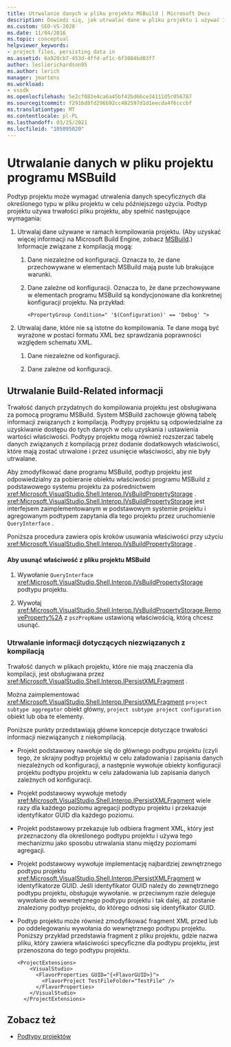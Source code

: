 ```yaml
---
title: Utrwalanie danych w pliku projektu MSBuild | Microsoft Docs
description: Dowiedz się, jak utrwalać dane w pliku projektu i używać IPersistXMLFragment do obsługi danych w pliku projektu na poziomach agregacji podtypów projektu.
ms.custom: SEO-VS-2020
ms.date: 11/04/2016
ms.topic: conceptual
helpviewer_keywords:
- project files, persisting data in
ms.assetid: 6a920cb7-453d-4ffd-af1c-6f3084bd03f7
author: leslierichardson95
ms.author: lerich
manager: jmartens
ms.workload:
- vssdk
ms.openlocfilehash: 5e2cf082e4ca6a45bf42bd66ce34111d5c056787
ms.sourcegitcommit: f2916d8fd296b92cc402597d1d1eecda4f6cccbf
ms.translationtype: MT
ms.contentlocale: pl-PL
ms.lasthandoff: 03/25/2021
ms.locfileid: "105095020"
---
```

# <a name="persisting-data-in-the-msbuild-project-file"></a>Utrwalanie danych w pliku projektu programu MSBuild
Podtyp projektu może wymagać utrwalenia danych specyficznych dla określonego typu w pliku projektu w celu późniejszego użycia. Podtyp projektu używa trwałości pliku projektu, aby spełnić następujące wymagania:

1. Utrwalaj dane używane w ramach kompilowania projektu. (Aby uzyskać więcej informacji na Microsoft Build Engine, zobacz [MSBuild](../../msbuild/msbuild.md).) Informacje związane z kompilacją mogą:

    1. Dane niezależne od konfiguracji. Oznacza to, że dane przechowywane w elementach MSBuild mają puste lub brakujące warunki.

    2. Dane zależne od konfiguracji. Oznacza to, że dane przechowywane w elementach programu MSBuild są kondycjonowane dla konkretnej konfiguracji projektu. Na przykład:

        ```
        <PropertyGroup Condition=" '$(Configuration)' == 'Debug' ">
        ```

2. Utrwalaj dane, które nie są istotne do kompilowania. Te dane mogą być wyrażone w postaci formatu XML bez sprawdzania poprawności względem schematu XML.

    1. Dane niezależne od konfiguracji.

    2. Dane zależne od konfiguracji.

## <a name="persisting-build-related-information"></a>Utrwalanie Build-Related informacji
 Trwałość danych przydatnych do kompilowania projektu jest obsługiwana za pomocą programu MSBuild. System MSBuild zachowuje główną tabelę informacji związanych z kompilacją. Podtypy projektu są odpowiedzialne za uzyskiwanie dostępu do tych danych w celu uzyskania i ustawienia wartości właściwości. Podtypy projektu mogą również rozszerzać tabelę danych związanych z kompilacją przez dodanie dodatkowych właściwości, które mają zostać utrwalone i przez usunięcie właściwości, aby nie były utrwalane.

 Aby zmodyfikować dane programu MSBuild, podtyp projektu jest odpowiedzialny za pobieranie obiektu właściwości programu MSBuild z podstawowego systemu projektu za pośrednictwem <xref:Microsoft.VisualStudio.Shell.Interop.IVsBuildPropertyStorage> . <xref:Microsoft.VisualStudio.Shell.Interop.IVsBuildPropertyStorage> jest interfejsem zaimplementowanym w podstawowym systemie projektu i agregowanym podtypem zapytania dla tego projektu przez uruchomienie `QueryInterface` .

 Poniższa procedura zawiera opis kroków usuwania właściwości przy użyciu <xref:Microsoft.VisualStudio.Shell.Interop.IVsBuildPropertyStorage> .

#### <a name="to-remove-a-property-from-an-msbuild-project-file"></a>Aby usunąć właściwość z pliku projektu MSBuild

1. Wywołanie `QueryInterface` <xref:Microsoft.VisualStudio.Shell.Interop.IVsBuildPropertyStorage> podtypu projektu.

2. Wywołaj <xref:Microsoft.VisualStudio.Shell.Interop.IVsBuildPropertyStorage.RemoveProperty%2A> z `pszPropName` ustawioną właściwością, którą chcesz usunąć.

### <a name="persisting-non-build-related-information"></a>Utrwalanie informacji dotyczących niezwiązanych z kompilacją
 Trwałość danych w plikach projektu, które nie mają znaczenia dla kompilacji, jest obsługiwana przez <xref:Microsoft.VisualStudio.Shell.Interop.IPersistXMLFragment> .

 Można zaimplementować <xref:Microsoft.VisualStudio.Shell.Interop.IPersistXMLFragment> `project subtype aggregator` obiekt główny, `project subtype project configuration` obiekt lub oba te elementy.

 Poniższe punkty przedstawiają główne koncepcje dotyczące trwałości informacji niezwiązanych z niekompilacją.

- Projekt podstawowy nawołuje się do głównego podtypu projektu (czyli tego, że skrajny podtyp projektu) w celu załadowania i zapisania danych niezależnych od konfiguracji, a następnie wywołuje obiekty konfiguracji projektu podtypu projektu w celu załadowania lub zapisania danych zależnych od konfiguracji.

- Projekt podstawowy wywołuje metody <xref:Microsoft.VisualStudio.Shell.Interop.IPersistXMLFragment> wiele razy dla każdego poziomu agregacji podtypu projektu i przekazuje identyfikator GUID dla każdego poziomu.

- Projekt podstawowy przekazuje lub odbiera fragment XML, który jest przeznaczony dla określonego podtypu projektu i używa tego mechanizmu jako sposobu utrwalania stanu między poziomami agregacji.

- Projekt podstawowy wywołuje implementację najbardziej zewnętrznego podtypu projektu <xref:Microsoft.VisualStudio.Shell.Interop.IPersistXMLFragment> w identyfikatorze GUID. Jeśli identyfikator GUID należy do zewnętrznego podtypu projektu, obsługuje wywołanie. w przeciwnym razie deleguje wywołanie do wewnętrznego podtypu projektu i tak dalej, aż zostanie znaleziony podtyp projektu, do którego odnosi się identyfikator GUID.

- Podtyp projektu może również zmodyfikować fragment XML przed lub po oddelegowaniu wywołania do wewnętrznego podtypu projektu. Poniższy przykład przedstawia fragment z pliku projektu, gdzie nazwa pliku, który zawiera właściwości specyficzne dla podtypu projektu, jest przenoszona do tego podtypu projektu.

    ```
    <ProjectExtensions>
        <VisualStudio>
          <FlavorProperties GUID="{<FlavorGUID>}">
            <FlavorProject TestFileFolder="TestFile" />
          </FlavorProperties>
        </VisualStudio>
      </ProjectExtensions>
    ```

## <a name="see-also"></a>Zobacz też
- [Podtypy projektów](../../extensibility/internals/project-subtypes.md)
